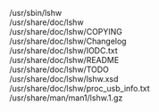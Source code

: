 /usr/sbin/lshw  
/usr/share/doc/lshw  
/usr/share/doc/lshw/COPYING  
/usr/share/doc/lshw/Changelog  
/usr/share/doc/lshw/IODC.txt  
/usr/share/doc/lshw/README  
/usr/share/doc/lshw/TODO  
/usr/share/doc/lshw/lshw.xsd  
/usr/share/doc/lshw/proc\_usb\_info.txt  
/usr/share/man/man1/lshw.1.gz  
